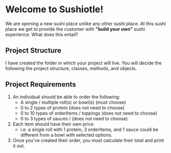 # Welcome to Sushiotle!
We are opening a new sushi place unlike any other sushi place. At this sushi place we
get to provide the customer with **"build your own"** sushi experience. What does
this entail?

## Project Structure
I have created the folder in which your project will live. You will decide the following
the project structure, classes, methods, and objects.

## Project Requirements
1. An individual should be able to order the following:
    - A single / multiple roll(s) or bowl(s) (must choose)
    - 0 to 2 types of protein (does not need to choose)
    - 0 to 10 types of orderItems / toppings (does not need to choose)
    - 0 to 3 types of sauces / (does not need to choose)
2. Each item should have their own price
    - i.e. a single roll with 1 protein, 3 orderItems, and 1 sauce could be different from a bowl with selected options.
3. Once you've created their order, you must calculate their total and print it out.
